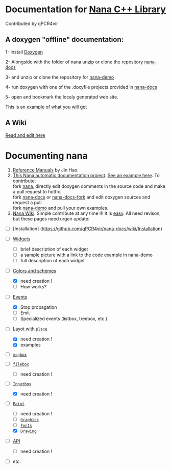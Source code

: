 # Documentation for [Nana C++ Library](https://github.com/cnjinhao/nana)
Contributed by qPCR4vir
## A doxygen "offline" documentation:

 1- Install [Doxygen](http://www.stack.nl/~dimitri/doxygen/download.html)
 
 2- Alongside with the folder of nana unzip or clone the repository [nana-docs](https://github.com/cnjinhao/nana-docs)
 
 3- and unzip or clone the repository for [nana-demo](https://github.com/qPCR4vir/nana-demo) 
 
 4- run doxygen with one of the .doxyfile projects provided in [nana-docs](https://github.com/cnjinhao/nana-docs)
 
 5- open and bookmark the localy generated web site.
 
[This is an example of what you will get](http://qpcr4vir.github.io/nana-docs/nana-doxy/index.html)

## A Wiki
[Read and edit here](https://github.com/qPCR4vir/nana-docs/wiki)

# Documenting nana

1. [Reference Manuals](http://nanapro.org/en-us/help/index.htm) by Jin Hao.
2. [This Nana automatic documentation project](https://github.com/cnjinhao/nana-docs).  [See an example here](http://qpcr4vir.github.io/nana-docs/nana-doxy/index.html). To contribute:  
 fork [nana](https://github.com/cnjinhao/nana), directly edit doxygen comments in the source code and make a pull request to hotfix.  
fork [nana-docs](https://github.com/cnjinhao/nana-docs) or [nana-docs-fork](https://github.com/qPCR4vir/nana-docs) and edit doxygen sources and request a pull.  
fork [nana-demo](https://github.com/qPCR4vir/nana-demo) and pull your own examples.
3. [Nana Wiki](https://github.com/qPCR4vir/nana-docs/wiki). Simple contribute at any time !!! It is [easy](https://help.github.com/articles/markdown-basics/). All need revison, but these pages need urgen update:
  + [ ] [Installation] (https://github.com/qPCR4vir/nana-docs/wiki/Installation)
  + [ ] [Widgets](https://github.com/qPCR4vir/nana-docs/wiki/Widgets)
     - [ ] brief description of each widget
     - [ ] a sample picture with a link to the code example in nana-demo
     - [ ] full description of each widget
  + [ ] [Colors and schemes](https://github.com/qPCR4vir/nana-docs/wiki/Colors-and-schemes)
     - [x] need creation !
     - [ ] How works?
  + [ ] [Events](https://github.com/qPCR4vir/nana-docs/wiki/Event-Handling)
     - [x] Stop propagation
     - [ ] Emit
     - [ ] Specialized events (listbox, treebox, etc.)
  + [ ] [Layot with `place`](https://github.com/qPCR4vir/nana-docs/wiki/Layot-with--place)
     - [x] need creation !
     - [x] examples
  + [ ] [`msgbox`](https://github.com/qPCR4vir/nana-docs/wiki/Message-box) 
  + [ ] [`filebox`]()
     - [ ] need creation !
  + [ ] [`Inputbox`]()
     - [x] need creation !
  + [ ] [`Paint`]()
     - [ ] need creation !
     - [ ] [`Graphics`](https://github.com/qPCR4vir/nana-docs/wiki/graphics)
     - [ ] [`Fonts`]()
     - [x] [`Drawing`](https://github.com/qPCR4vir/nana-docs/wiki/Drawing)
  + [ ] [API]()
     - [ ] need creation !
  + [ ] etc.

